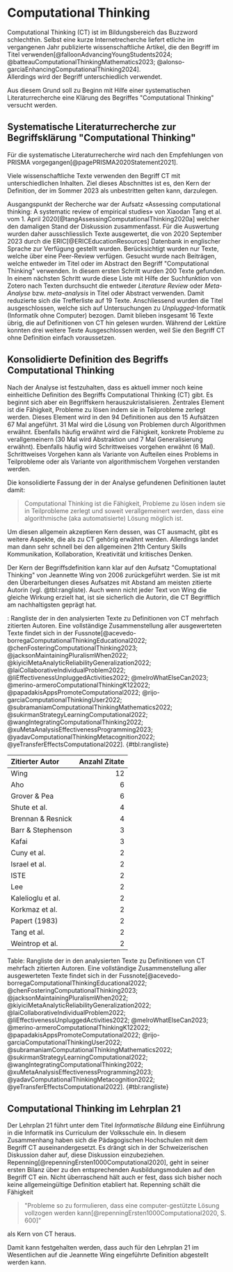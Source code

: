 # Computational Thinking

Computational Thinking (CT) ist im Bildungsbereich das Buzzword
schlechthin. 
Selbst eine kurze Internetrecherche liefert etliche im vergangenen Jahr
publizierte wissenschaftliche Artikel, die den Begriff im Titel
verwenden[@falloonAdvancingYoungStudents2024;
@batteauComputationalThinkingMathematics2023;
@alonso-garciaEnhancingComputationalThinking2024].  
Allerdings wird der Begriff unterschiedlich verwendet. 

Aus diesem Grund soll zu Beginn mit Hilfe einer systematischen
Literaturrecherche eine Klärung des Begriffes "Computational Thinking"
versucht werden.


## Systematische Literaturrecherche zur Begriffsklärung "Computational Thinking"

Für die systematische Literaturrecherche wird nach den Empfehlungen von
PRISMA vorgegangen[@pagePRISMA2020Statement2021].

Viele wissenschaftliche Texte verwenden den Begriff CT mit
unterschiedlichen Inhalten. Ziel dieses Abschnittes ist 
es, den Kern der Definition, der im Sommer 2023 als unbestritten gelten
kann, darzulegen.

Ausgangspunkt der Recherche war der Aufsatz «Assessing computational thinking: A systematic review of empirical
studies» von Xiaodan Tang et al. vom 1. April
2020[@tangAssessingComputationalThinking2020a] welcher den damaligen
Stand der Diskussion zusammenfasst. 
Für die Auswertung wurden daher ausschliesslich Texte ausgewertet, die
von 2020 September 2023 durch
die ERIC[@ERICEducationResources] Datenbank in englischer Sprache zur
Verfügung gestellt wurden. Berücksichtigt wurden nur Texte, welche über
eine Peer-Review verfügen.
Gesucht wurde nach Beiträgen, welche entweder im Titel oder im Abstract
den Begriff "Computational Thinking" verwenden.
In diesem ersten Schritt wurden 200 Texte gefunden. In einem nächsten
Schritt wurde diese Liste mit Hilfe der Suchfunktion von Zotero nach
Texten durchsucht die entweder *Literature Review* oder *Meta-Analyse*
bzw. *meta-analysis*
in Titel oder Abstract verwenden. Damit reduzierte sich die Trefferliste
auf 19 Texte. Anschliessend wurden die Titel ausgeschlossen, welche sich
auf Untersuchungen zu *Unplugged*-Informatik (Informatik ohne Computer)
bezogen. Damit blieben insgesamt 16 Texte übrig, die auf Definitionen
von CT hin gelesen wurden. Während der Lektüre konnten drei weitere
Texte Ausgeschlossen werden, weil Sie den Begriff CT ohne Definition
einfach voraussetzen.

## Konsolidierte Definition des Begriffs Computational Thinking

Nach der Analyse ist festzuhalten, dass es aktuell immer noch keine
einheitliche Definition des Begriffs Computational Thinking (CT) gibt. 
Es beginnt sich aber ein Begriffskern
herauszukristalisieren. Zentrales Element ist die Fähigkeit, Probleme zu
lösen indem sie in Teilprobleme zerlegt werden. Dieses Element wird in
den 94 Definitionen aus den 15 Aufsätzen 67 Mal angeführt. 31 Mal wird die
Lösung von Problemen durch Algorithmen erwähnt. Ebenfalls häufig erwähnt
wird die Fähigkeit, konkrete Probleme zu verallgemeinern (30 Mal wird
Abstraktion und 7 Mal Generalisierung erwähnt). Ebenfalls häufig wird
Schrittweises vorgehen erwähnt (6 Mal). Schrittweises Vorgehen kann als
Variante von Aufteilen eines Problems in Teilprobleme oder als Variante
von algorithmischem Vorgehen verstanden werden.

Die konsolidierte Fassung der in der Analyse gefundenen Definitionen
lautet damit:

>Computational Thinking ist die Fähigkeit, Probleme zu lösen
>indem sie in Teilprobleme zerlegt und soweit verallgemeinert werden,
>dass eine algorithmische (aka automatisierte) Lösung möglich ist.

Um diesen allgemein akzeptieren Kern dessen, was CT ausmacht, gibt es
weitere Aspekte, die als zu CT gehörig erwähnt werden. Allerdings landet
man dann sehr schnell bei den allgemeinen 21th Century Skills
Kommunikation, Kollaboration, Kreativität und kritisches Denken.

Der Kern der Begriffsdefinition kann klar auf den Aufsatz "Comuptational
Thinking" von Jeannette Wing von 2006 zurückgeführt werden. Sie ist mit
den Überarbeitungen dieses Aufsatzes mit Abstand am meisten zitierte
Autorin (vgl. @tbl:rangliste). Auch wenn nicht jeder Text von Wing die gleiche
Wirkung erzielt hat, ist sie sicherlich die Autorin, die CT Begrifflich
am nachhaltigsten geprägt hat.

: Rangliste der in den analysierten Texte zu Definitionen von CT
mehrfach zitierten Autoren.  Eine vollständige Zusammenstellung aller ausgewerteten Texte findet
sich in der 
Fussnote[@acevedo-borregaComputationalThinkingEducational2022;
@chenFosteringComputationalThinking2023;
@jacksonMaintainingPluralismWhen2022;
@kiyiciMetaAnalyticReliabilityGeneralization2022;
@laiCollaborativeIndividualProblem2022;
@liEffectivenessUnpluggedActivities2022; @melroWhatElseCan2023;
@merino-armeroComputationalThinkingK122022;
@papadakisAppsPromoteComputational2022;
@rijo-garciaComputationalThinkingUser2022; 
@subramaniamComputationalThinkingMathematics2022;
@sukirmanStrategyLearningComputational2022;
@wangIntegratingComputationalThinking2022;
@xuMetaAnalysisEffectivenessProgramming2023;
@yadavComputationalThinkingMetacognition2022;
@yeTransferEffectsComputational2022]. {#tbl:rangliste}

| Zitierter Autor | Anzahl Zitate |
| :--- | ---: |
| Wing | 12 |
| Aho  | 6 |
| Grover & Pea | 6 |
| Shute et al. | 4 |
| Brennan & Resnick | 4 |
| Barr & Stephenson | 3 |
| Kafai | 3 |
| Cuny et al. |	2	|
| Israel et al. | 2 |
| ISTE |	2	|
| Lee |	2 |
| Kalelioglu et al. |	2	|
| Korkmaz et al. |	2	|
| Papert (1983)	|	2 |
| Tang et al. |	2	|
| Weintrop et al. |	2 |
Table: Rangliste der in den analysierten Texte zu Definitionen von CT
mehrfach zitierten Autoren.  Eine vollständige Zusammenstellung aller ausgewerteten Texte findet
sich in der 
Fussnote[@acevedo-borregaComputationalThinkingEducational2022;
@chenFosteringComputationalThinking2023;
@jacksonMaintainingPluralismWhen2022;
@kiyiciMetaAnalyticReliabilityGeneralization2022;
@laiCollaborativeIndividualProblem2022;
@liEffectivenessUnpluggedActivities2022; @melroWhatElseCan2023;
@merino-armeroComputationalThinkingK122022;
@papadakisAppsPromoteComputational2022;
@rijo-garciaComputationalThinkingUser2022; 
@subramaniamComputationalThinkingMathematics2022;
@sukirmanStrategyLearningComputational2022;
@wangIntegratingComputationalThinking2022;
@xuMetaAnalysisEffectivenessProgramming2023;
@yadavComputationalThinkingMetacognition2022;
@yeTransferEffectsComputational2022]. {#tbl:rangliste}



## Computational Thinking im Lehrplan 21

Der Lehrplan 21 führt unter dem Titel *Informatische Bildung* eine
Einführung in die Informatik ins Curriculum der Volksschule ein. In
diesem Zusammenhang haben sich die Pädagogischen Hochschulen mit dem
Begriff CT auseinandergesetzt. Es drängt sich in der Schweizerischen
Diskussion daher auf, diese Diskussion einzubeziehen.
Repenning[@repenningErsten1000Computational2020], geht in seiner ersten
Bilanz über zu den entsprechenden Ausbildungsmodulen auf den Begriff CT
ein. Nicht überraschend hält auch er fest, dass sich bisher noch keine
allgemeingültige Definition etabliert hat. Repenning
schält die Fähigkeit 

>"Probleme so zu formulieren, dass eine computer-gestützte Lösung
>vollzogen werden kann[@repenningErsten1000Computational2020, S. 600]" 

als Kern von CT heraus. 

Damit kann festgehalten werden, dass auch für den Lehrplan 21 im
Wesentlichen auf die Jeannette Wing eingeführte Definition abgestellt
werden kann.
